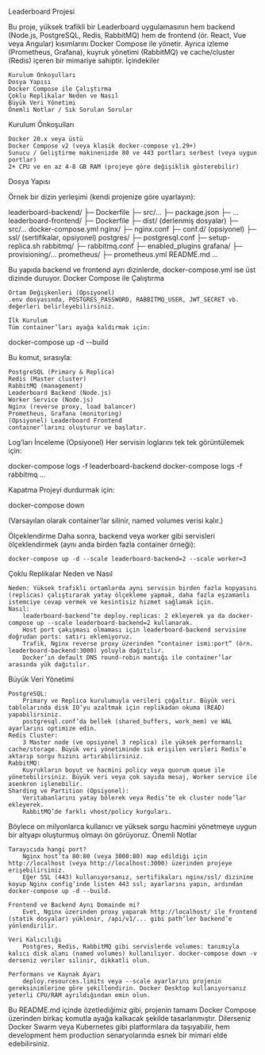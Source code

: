 Leaderboard Projesi

Bu proje, yüksek trafikli bir Leaderboard uygulamasının hem backend (Node.js, PostgreSQL, Redis, RabbitMQ) hem de frontend (ör. React, Vue veya Angular) kısımlarını Docker Compose ile yönetir. Ayrıca izleme (Prometheus, Grafana), kuyruk yönetimi (RabbitMQ) ve cache/cluster (Redis) içeren bir mimariye sahiptir.
İçindekiler

    Kurulum Önkoşulları
    Dosya Yapısı
    Docker Compose ile Çalıştırma
    Çoklu Replikalar Neden ve Nasıl
    Büyük Veri Yönetimi
    Önemli Notlar / Sık Sorulan Sorular

Kurulum Önkoşulları

    Docker 20.x veya üstü
    Docker Compose v2 (veya klasik docker-compose v1.29+)
    Sunucu / Geliştirme makinenizde 80 ve 443 portları serbest (veya uygun portlar)
    2+ CPU ve en az 4-8 GB RAM (projeye göre değişiklik gösterebilir)

Dosya Yapısı

Örnek bir dizin yerleşimi (kendi projenize göre uyarlayın):

leaderboard-backend/
  ├─ Dockerfile
  ├─ src/...
  ├─ package.json
  ├─ ... 
leaderboard-frontend/
  ├─ Dockerfile
  ├─ dist/ (derlenmiş dosyalar)
  ├─ src/...
docker-compose.yml
nginx/
  ├─ nginx.conf
  ├─ conf.d/ (opsiyonel)
  ├─ ssl/ (sertifikalar, opsiyonel)
postgres/
  ├─ postgresql.conf
  ├─ setup-replica.sh
rabbitmq/
  ├─ rabbitmq.conf
  ├─ enabled_plugins
grafana/
  ├─ provisioning/...
prometheus/
  ├─ prometheus.yml
README.md
...

Bu yapıda backend ve frontend ayrı dizinlerde, docker-compose.yml ise üst dizinde duruyor.
Docker Compose ile Çalıştırma

    Ortam Değişkenleri (Opsiyonel)
    .env dosyasında, POSTGRES_PASSWORD, RABBITMQ_USER, JWT_SECRET vb. değerleri belirleyebilirsiniz.

    İlk Kurulum
    Tüm container’ları ayağa kaldırmak için:

docker-compose up -d --build

Bu komut, sırasıyla:

    PostgreSQL (Primary & Replica)
    Redis (Master cluster)
    RabbitMQ (management)
    Leaderboard Backend (Node.js)
    Worker Service (Node.js)
    Nginx (reverse proxy, load balancer)
    Prometheus, Grafana (monitoring)
    (Opsiyonel) Leaderboard Frontend
    container’larını oluşturur ve başlatır.

Log’ları İnceleme (Opsiyonel)
Her servisin loglarını tek tek görüntülemek için:

docker-compose logs -f leaderboard-backend
docker-compose logs -f rabbitmq
...

Kapatma
Projeyi durdurmak için:

docker-compose down

(Varsayılan olarak container’lar silinir, named volumes verisi kalır.)

Ölçeklendirme
Daha sonra, backend veya worker gibi servisleri ölçeklendirmek (aynı anda birden fazla container örneği):

    docker-compose up -d --scale leaderboard-backend=2 --scale worker=3


Çoklu Replikalar Neden ve Nasıl

    Neden: Yüksek trafikli ortamlarda aynı servisin birden fazla kopyasını (replicas) çalıştırarak yatay ölçekleme yapmak, daha fazla eşzamanlı istemciye cevap vermek ve kesintisiz hizmet sağlamak için.
    Nasıl:
        leaderboard-backend’te deploy.replicas: 2 ekleyerek ya da docker-compose up --scale leaderboard-backend=2 kullanarak.
        Host port çakışması olmaması için leaderboard-backend servisine doğrudan ports: satırı eklemiyoruz.
        Trafik, Nginx reverse proxy üzerinden “container ismi:port” (örn. leaderboard-backend:3000) yoluyla dağıtılır.
        Docker’ın default DNS round-robin mantığı ile container’lar arasında yük dağıtılır.

Büyük Veri Yönetimi

    PostgreSQL:
        Primary ve Replica kurulumuyla verileri çoğaltır. Büyük veri tablolarında disk IO’yu azaltmak için replikadan okuma (READ) yapabilirsiniz.
        postgresql.conf’da bellek (shared_buffers, work_mem) ve WAL ayarlarını optimize edin.
    Redis Cluster:
        3 Master node (ve opsiyonel 3 replica) ile yüksek performanslı cache/storage. Büyük veri yönetiminde sık erişilen verileri Redis’e aktarıp sorgu hızını artırabilirsiniz.
    RabbitMQ:
        Kuyrukların boyut ve hacmini policy veya quorum queue ile yönetebilirsiniz. Büyük veri veya çok sayıda mesaj, Worker service ile asenkron işlenebilir.
    Sharding ve Partition (Opsiyonel):
        Veritabanlarını yatay bölerek veya Redis’te ek cluster node’lar ekleyerek.
        RabbitMQ’de farklı vhost/policy kurguları.

Böylece on milyonlarca kullanıcı ve yüksek sorgu hacmini yönetmeye uygun bir altyapı oluşturmuş olmayı ön görüyoruz.
Önemli Notlar

    Tarayıcıda hangi port?
        Nginx host’ta 80:80 (veya 3000:80) map edildiği için http://localhost (veya http://localhost:3000) üzerinden projeye erişebilirsiniz.
        Eğer SSL (443) kullanıyorsanız, sertifikaları nginx/ssl/ dizinine koyup Nginx config’inde listen 443 ssl; ayarlarını yapın, ardından docker-compose up -d --build.

    Frontend ve Backend Aynı Domainde mi?
        Evet, Nginx üzerinden proxy yaparak http://localhost/ ile frontend (statik dosyalar) yüklenir, /api/v1/... gibi path’ler backend’e yönlendirilir.

    Veri Kalıcılığı
        Postgres, Redis, RabbitMQ gibi servislerde volumes: tanımıyla kalıcı disk alanı (named volumes) kullanılıyor. docker-compose down -v derseniz veriler silinir, dikkatli olun.

    Performans ve Kaynak Ayarı
        deploy.resources.limits veya --scale ayarlarını projenin gereksinimlerine göre şekillendirin. Docker Desktop kullanıyorsanız yeterli CPU/RAM ayrıldığından emin olun.

Bu README.md içinde özetlediğimiz gibi, projenin tamamı Docker Compose üzerinden birkaç komutla ayağa kalkacak şekilde tasarlanmıştır. Dilerseniz Docker Swarm veya Kubernetes gibi platformlara da taşıyabilir, hem development hem production senaryolarında esnek bir mimari elde edebilirsiniz.
